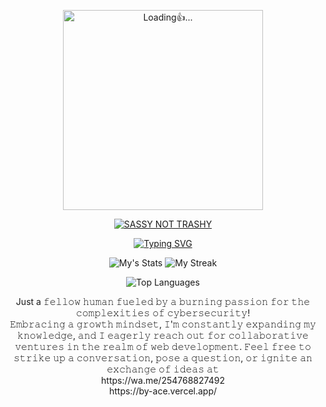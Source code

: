 <p align="center">
<img src="./database/kaveesha.gif" alt="Loading👍..." width="320"/>
<p align="center">

<p align="center">
    <a href="https://github.com/Mulandii">
        <img
            src="https://readme-typing-svg.herokuapp.com?size=33&width=1000&lines=Hello+human..."
            alt="SASSY NOT TRASHY"
        />
    </a>
    
<div align="center">
<a href="https://git.io/typing-svg"><img src="https://readme-typing-svg.demolab.com?font=Ribeye&size=50&pause=1000&color=00008B&center=true&width=910&height=100&lines=Ace;" alt="Typing SVG" /></a>

![My's Stats](https://github-readme-stats.vercel.app/api?username=Mulandii&theme=blue-green&show_icons=true&hide_border=true&count_private=false)
![My Streak](https://github-readme-streak-stats.herokuapp.com/?user=Mulandii&theme=blue-green&hide_border=true)

![ Top Languages](https://github-readme-stats.vercel.app/api/top-langs/?username=Mulandii&theme=blue-green&show_icons=true&hide_border=true&layout=compact)
<p>Just a 𝚏𝚎𝚕𝚕𝚘𝚠 𝚑𝚞𝚖𝚊𝚗 𝚏𝚞𝚎𝚕𝚎𝚍 𝚋𝚢 𝚊 𝚋𝚞𝚛𝚗𝚒𝚗𝚐 𝚙𝚊𝚜𝚜𝚒𝚘𝚗 𝚏𝚘𝚛 𝚝𝚑𝚎 𝚌𝚘𝚖𝚙𝚕𝚎𝚡𝚒𝚝𝚒𝚎𝚜 𝚘𝚏 𝚌𝚢𝚋𝚎𝚛𝚜𝚎𝚌𝚞𝚛𝚒𝚝𝚢!<br>𝙴𝚖𝚋𝚛𝚊𝚌𝚒𝚗𝚐 𝚊 𝚐𝚛𝚘𝚠𝚝𝚑 𝚖𝚒𝚗𝚍𝚜𝚎𝚝, 𝙸'𝚖 𝚌𝚘𝚗𝚜𝚝𝚊𝚗𝚝𝚕𝚢 𝚎𝚡𝚙𝚊𝚗𝚍𝚒𝚗𝚐 𝚖𝚢 𝚔𝚗𝚘𝚠𝚕𝚎𝚍𝚐𝚎, 𝚊𝚗𝚍 𝙸 𝚎𝚊𝚐𝚎𝚛𝚕𝚢 𝚛𝚎𝚊𝚌𝚑 𝚘𝚞𝚝 𝚏𝚘𝚛 𝚌𝚘𝚕𝚕𝚊𝚋𝚘𝚛𝚊𝚝𝚒𝚟𝚎 𝚟𝚎𝚗𝚝𝚞𝚛𝚎𝚜 𝚒𝚗 𝚝𝚑𝚎 𝚛𝚎𝚊𝚕𝚖 𝚘𝚏 𝚠𝚎𝚋 𝚍𝚎𝚟𝚎𝚕𝚘𝚙𝚖𝚎𝚗𝚝. 𝙵𝚎𝚎𝚕 𝚏𝚛𝚎𝚎 𝚝𝚘 𝚜𝚝𝚛𝚒𝚔𝚎 𝚞𝚙 𝚊 𝚌𝚘𝚗𝚟𝚎𝚛𝚜𝚊𝚝𝚒𝚘𝚗, 𝚙𝚘𝚜𝚎 𝚊 𝚚𝚞𝚎𝚜𝚝𝚒𝚘𝚗, 𝚘𝚛 𝚒𝚐𝚗𝚒𝚝𝚎 𝚊𝚗 𝚎𝚡𝚌𝚑𝚊𝚗𝚐𝚎 𝚘𝚏 𝚒𝚍𝚎𝚊𝚜 𝚊𝚝 <br> 
    https://wa.me/254768827492 <br>
https://by-ace.vercel.app/</p>



